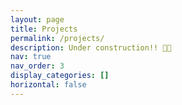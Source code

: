 ```yaml
---
layout: page
title: Projects
permalink: /projects/
description: Under construction!! 👨‍💻
nav: true
nav_order: 3
display_categories: []
horizontal: false
---
```


<!-- pages/projects.md -->
